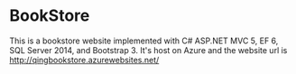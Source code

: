 # BookStore

This is a bookstore website implemented with C# ASP.NET MVC 5, EF 6, SQL Server 2014, and Bootstrap 3. 
It's host on Azure and the website url is http://qingbookstore.azurewebsites.net/
